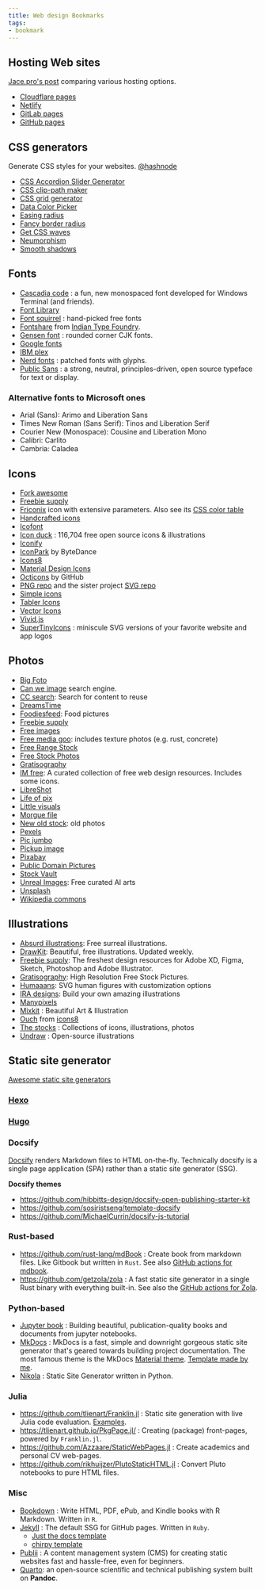 ```yaml
---
title: Web design Bookmarks
tags:
- bookmark
---
```


## Hosting Web sites

[Jace.pro's post](https://jace.pro/post/2020-12-17-cloudflare-pages-netlify-zeit-github-pages-and-gitlab-pages-where-to-host/) comparing various hosting options.

- [Cloudflare pages](https://pages.cloudflare.com)
- [Netlify](https://www.netlify.com/)
- [GitLab pages](https://docs.gitlab.com/ee/user/project/pages/)
- [GitHub pages](https://docs.github.com/en/pages)

## CSS generators

Generate CSS styles for your websites. [@hashnode](https://denic.hashnode.dev/css-generators)

- [CSS Accordion Slider Generator](https://accordionslider.com/)
- [CSS clip-path maker](https://bennettfeely.com/clippy/)
- [CSS grid generator](https://cssgrid-generator.netlify.app/)
- [Data Color Picker](https://learnui.design/tools/data-color-picker.html)
- [Easing radius](https://larsenwork.com/easing-gradients)
- [Fancy border radius](https://9elements.github.io/fancy-border-radius/)
- [Get CSS waves](https://getwaves.io/)
- [Neumorphism](https://neumorphism.io/)
- [Smooth shadows](https://shadows.brumm.af/)

## Fonts

- [Cascadia code](https://github.com/microsoft/cascadia-code) : a fun, new monospaced font developed for Windows Terminal (and friends).
- [Font Library](https://fontlibrary.dev/)
- [Font squirrel](https://www.fontsquirrel.com/) : hand-picked free fonts
- [Fontshare](https://www.fontshare.com/) from [Indian Type Foundry](https://www.indiantypefoundry.com/).
- [Gensen font](https://github.com/ButTaiwan/gensen-font) : rounded corner CJK fonts.
- [Google fonts](https://fonts.google.com/)
- [IBM plex](https://github.com/IBM/plex)
- [Nerd fonts](https://www.nerdfonts.com/) : patched fonts with glyphs.
- [Public Sans](https://github.com/uswds/public-sans) : a strong, neutral, principles-driven, open source typeface for text or display.

### Alternative fonts to Microsoft ones

- Arial (Sans): Arimo and Liberation Sans
- Times New Roman (Sans Serif): Tinos and Liberation Serif
- Courier New (Monospace): Cousine and Liberation Mono
- Calibri: Carlito
- Cambria: Caladea

## Icons

- [Fork awesome](https://forkaweso.me/Fork-Awesome/)
- [Freebie supply](https://freebiesupply.com/)
- [Friconix](https://friconix.com/) icon with extensive parameters. Also see its [CSS color table](https://lucidar.me/en/web-dev/css-color-list/)
- [Handcrafted icons](https://www.zwicon.com/)
- [Icofont](https://icofont.com/)
- [Icon duck](https://iconduck.com) : 116,704 free open source icons & illustrations
- [Iconify](https://iconify.design/)
- [IconPark](https://iconpark.bytedance.com/official) by ByteDance
- [Icons8](https://icons8.com/)
- [Material Design Icons](https://materialdesignicons.com/)
- [Octicons](https://primer.style/octicons/) by GitHub
- [PNG repo](https://www.pngrepo.com/) and the sister project [SVG repo](https://www.svgrepo.com/)
- [Simple icons](https://simpleicons.org/)
- [Tabler Icons](https://github.com/tabler/tabler-icons)
- [Vector Icons](https://iconscout.com/unicons)
- [Vivid.js](https://webkul.github.io/vivid/)
- [SuperTinyIcons](https://github.com/edent/SuperTinyIcons) : miniscule SVG versions of your favorite website and app logos

## Photos

- [Big Foto](https://bigfoto.com/)
- [Can we image](https://canweimage.com/) search engine.
- [CC search](https://search.creativecommons.org/): Search for content to reuse
- [DreamsTime](https://www.dreamstime.com/)
- [Foodiesfeed](http://foodiesfeed.com/): Food pictures
- [Freebie supply](https://freebiesupply.com/)
- [Free images](https://www.freeimages.com/)
- [Free media goo](https://www.freemediagoo.com/): includes texture photos (e.g. rust, concrete)
- [Free Range Stock](https://freerangestock.com/)
- [Free Stock Photos](https://picjumbo.com/)
- [Gratisography](https://gratisography.com/)
- [IM free](https://imcreator.com/free): A curated collection of free web design resources. Includes some icons.
- [LibreShot](https://libreshot.com/)
- [Life of pix](https://www.lifeofpix.com/)
- [Little visuals](https://littlevisuals.co/)
- [Morgue file](https://morguefile.com/)
- [New old stock](https://nos.twnsnd.co/): old photos
- [Pexels](https://www.pexels.com/)
- [Pic jumbo](https://picjumbo.com/)
- [Pickup image](https://pickupimage.com/)
- [Pixabay](https://pixabay.com/)
- [Public Domain Pictures](https://www.publicdomainpictures.net/en/)
- [Stock Vault](https://www.stockvault.net/)
- [Unreal Images](https://unrealimages.com/): Free curated AI arts
- [Unsplash](https://unsplash.com/)
- [Wikipedia commons](https://commons.wikimedia.org/wiki/Main_Page)

## Illustrations

- [Absurd illustrations](https://absurd.design/): Free surreal illustrations.
- [DrawKit](https://www.drawkit.io/): Beautiful, free illustrations. Updated weekly.
- [Freebie supply](https://freebiesupply.com/): The freshest design resources for Adobe XD, Figma, Sketch, Photoshop and Adobe Illustrator.
- [Gratisography](https://gratisography.com/): High Resolution Free Stock Pictures.
- [Humaaans](https://www.humaaans.com/): SVG human figures with customization options
- [IRA designs](https://iradesign.io/): Build your own amazing illustrations
- [Manypixels](https://www.manypixels.co/gallery/)
- [Mixkit](https://mixkit.co/) : Beautiful Art & Illustration
- [Ouch](https://icons8.com/illustrations) from [icons8](https://icons8.com/)
- [The stocks](http://thestocks.im) : Collections of icons, illustrations, photos
- [Undraw](https://undraw.co/) : Open-source illustrations

## Static site generator

[Awesome static site generators](https://github.com/myles/awesome-static-generators)

### [Hexo](../applications/developement/hexo.md)

### [Hugo](../applications/developement/hugo.md)

### Docsify

[Docsify](https://docsify.js.org/) renders Markdown files to HTML on-the-fly. Technically docsify is a single page application (SPA) rather than a static site generator (SSG).

**Docsify themes**

- https://github.com/hibbitts-design/docsify-open-publishing-starter-kit
- https://github.com/sosiristseng/template-docsify
- https://github.com/MichaelCurrin/docsify-js-tutorial

### Rust-based

- https://github.com/rust-lang/mdBook : Create book from markdown files. Like Gitbook but written in `Rust`. See also [GitHub actions for mdbook](https://github.com/peaceiris/actions-mdbook).
- https://github.com/getzola/zola : A fast static site generator in a single Rust binary with everything built-in. See also the [GitHub actions for Zola](https://github.com/TonySpegel/zola-build-action).

### Python-based

- [Jupyter book](https://jupyterbook.org/intro.html) : Building beautiful, publication-quality books and documents from jupyter notebooks.
- [MkDocs](https://www.mkdocs.org) : MkDocs is a fast, simple and downright gorgeous static site generator that's geared towards building project documentation. The most famous theme is the MkDocs [Material theme](https://squidfunk.github.io/mkdocs-material/). [Template made by me](https://github.com/sosiristseng/template-mkdocs-material).
- [Nikola](https://getnikola.com/) : Static Site Generator written in Python.

### Julia

- https://github.com/tlienart/Franklin.jl : Static site generation with live Julia code evaluation. [Examples](https://github.com/tlienart/Franklin.jl#docs).
- https://tlienart.github.io/PkgPage.jl/ : Creating (package) front-pages, powered by `Franklin.jl`.
- https://github.com/Azzaare/StaticWebPages.jl : Create academics and personal CV web-pages.
- https://github.com/rikhuijzer/PlutoStaticHTML.jl : Convert Pluto notebooks to pure HTML files.

### Misc

- [Bookdown](https://bookdown.org) : Write HTML, PDF, ePub, and Kindle books with R Markdown. Written in `R`.
- [Jekyll](https://jekyllrb.com) : The default SSG for GitHub pages. Written in `Ruby`.
	- [Just the docs template](https://just-the-docs.github.io/just-the-docs-template/)
	- [chirpy template](https://github.com/sosiristseng/template-jekyll-chirpy)
- [Publii](https://github.com/GetPublii/Publii) : A content management system (CMS) for creating static websites fast and hassle-free, even for beginners.
- [Quarto](https://quarto.org/): an open-source scientific and technical publishing system built on **Pandoc**.
